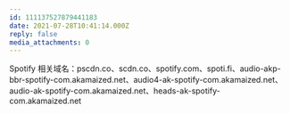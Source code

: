 ```yaml
---
id: 111137527879441183
date: 2021-07-28T10:41:14.000Z
reply: false
media_attachments: 0
---
```


Spotify 相关域名：pscdn.co、scdn.co、spotify.com、spoti.fi、audio-akp-bbr-spotify-com.akamaized.net、audio4-ak-spotify-com.akamaized.net、audio-ak-spotify-com.akamaized.net、heads-ak-spotify-com.akamaized.net

